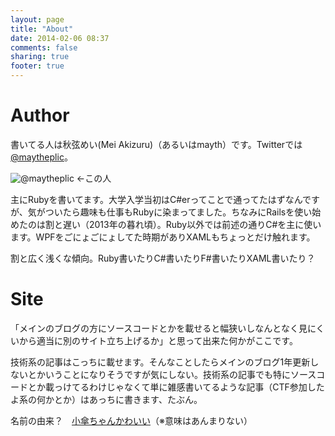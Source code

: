 ```yaml
---
layout: page
title: "About"
date: 2014-02-06 08:37
comments: false
sharing: true
footer: true
---
```


# Author

書いてる人は秋弦めい(Mei Akizuru)（あるいはmayth）です。Twitterでは[@maytheplic](https://twitter.com/maytheplic)。

![@maytheplic](https://pbs.twimg.com/profile_images/3495554803/62ba43f5a46492d12bf5373192e95c36.jpeg "@maytheplic") ←この人

主にRubyを書いてます。大学入学当初はC#erってことで通ってたはずなんですが、気がついたら趣味も仕事もRubyに染まってました。ちなみにRailsを使い始めたのは割と遅い（2013年の暮れ頃）。Ruby以外では前述の通りC#を主に使います。WPFをごにょごにょしてた時期がありXAMLもちょっとだけ触れます。

割と広く浅くな傾向。Ruby書いたりC#書いたりF#書いたりXAML書いたり？

# Site

「メインのブログの方にソースコードとかを載せると幅狭いしなんとなく見にくいから適当に別のサイト立ち上げるか」と思って出来た何かがここです。

技術系の記事はこっちに載せます。そんなことしたらメインのブログ1年更新しないとかいうことになりそうですが気にしない。技術系の記事でも特にソースコードとか載っけてるわけじゃなくて単に雑感書いてるような記事（CTF参加したよ系の何かとか）はあっちに書きます、たぶん。

名前の由来？　[小傘ちゃんかわいい](https://www.google.co.jp/#q=%E5%A4%9A%E3%80%85%E8%89%AF%E5%B0%8F%E5%82%98)（※意味はあんまりない）